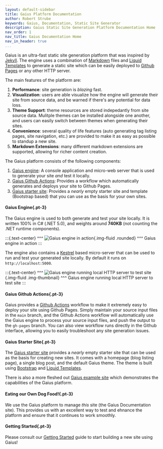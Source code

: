 ```yaml
---
layout: default-sidebar
title: Gaius Platform Documentation
author: Robert Strube
keywords: Gaius, Documentation, Static Site Generator
description: Gaius Static Site Generation Platform Documentation Home
nav_order: 1
nav_title: Gaius Documentation Home
nav_in_header: true
...
```


Gaius is an ultra-fast static site generation platform that was inspired by [Jekyll](https://jekyllrb.com/).  The engine uses a combination of [Markdown](https://www.markdownguide.org/) files and [Liquid Templates](https://shopify.github.io/liquid/) to generate a static site which can be easily deployed to [Github Pages](https://pages.github.com/) or any other HTTP server.

The main features of the platform are:

1. **Performance**: site generation is *blazing* fast.
1. **Visualization**: users are able visualize how the engine will generate their site from source data, and be warned if there's any potential for data loss.
1. **Theme Support**: theme resources are stored indepedantly from site source data.  Mulitple themes can be installed alongside one another, and users can easily switch between themes when generating their sites.
1. **Convenience**: several quality of life features (auto generating tag listing pages, site navigation, etc.) are provided to make it as easy as possible to standup a new site.
1. **Markdown Extensions**: many different markdown extensions are supported, allowing for richer content creation.

The Gaius platform consists of the following components:

1. [Gaius engine](https://github.com/gaius-dev/gaius-engine/tree/main/src): A console application and micro-web server that is used to generate your site *and* test it locally.
1. [Gaius Github Actions](https://github.com/gaius-dev/gaius-engine/tree/main/github-actions): Provides a workflow which automatically generates and deploys your site to Github Pages.
1. [Gaius starter site](https://github.com/gaius-dev/gaius-starter): Provides a *nearly* empty starter site and template (Bootstrap based) that you can use as the basis for your own sites.

#### Gaius Engine{.pt-3}

The Gaius engine is used to both generate and test your site locally. It is written 100% in C# (.NET 5.0), and weights around **740KB** (not counting the .NET runtime components).

:::{.text-center}
^^^
![Gaius engine in action]({{site.url}}/images/engine.png){.img-fluid .rounded}
^^^ Gaius engine in action
:::

The engine also contains a [Kestrel](https://docs.microsoft.com/en-us/aspnet/core/fundamentals/servers/kestrel) based micro-server that can be used to run and test your generated site locally.  By default it runs on `http://localhost:5000`.

:::{.text-center}
^^^
![Gaius engine running local HTTP server to test site]({{site.url}}/images/gaius-server.png){.img-fluid .img-thumbnail}
^^^ Gaius engine running local HTTP server to test site
:::

#### Gaius Github Actions{.pt-3}

Gaius provides a [Github Actions](https://github.com/features/actions) workflow to make it extremely easy to deploy your site using Github Pages.  Simply maintain your source input files in the `main` branch, and the Github Actions workflow will automatically use the Gaius engine to process your source input files, and push the output to the `gh-pages` branch.  You can also view workflow runs directly in the Github interface, allowing you to easily troubleshoot any site generation issues.

#### Gaius Starter Site{.pt-3}

The [Gaius starter site](https://gaius-dev.github.io/gaius-starter) provides a *nearly* empty starter site that can be used as the basis for creating new sites.  It comes with a homepage (blog listing page), a single blog post, and the default Gaius theme.  The theme is built using [Bootstrap](https://getbootstrap.com/docs/4.6/getting-started/introduction/) and [Liquid Templates](https://shopify.github.io/liquid/).

There is also a more fleshed out [Gaius example site](https://gaius-dev.github.io/gaius-example) which demonstrates the capabilities of the Gaius platform.

#### Eating our Own Dog Food!{.pt-3}

We use the Gaius platform to manage *this* site (the Gaius Documentation site).  This provides us with an excellent way to test and ehnance the platform and ensure that it continues to work smoothly.

#### Getting Started{.pt-3}

Please consult our [Getting Started]({{site.url}}/pages/getting-started/) guide to start building a new site using Gaius!
